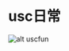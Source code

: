 usc日常
======

![alt uscfun](https://github.com/wenzhenl/uscfun/blob/master/resources/uscfun.png=250px)
